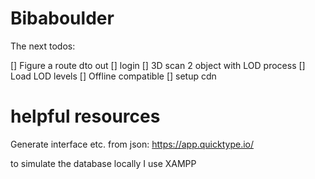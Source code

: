 # Bibaboulder

The next todos:

[] Figure a route dto out
[] login
[] 3D scan 2 object with LOD process
[] Load LOD levels
[] Offline compatible
[] setup cdn

# helpful resources
Generate interface etc. from json: https://app.quicktype.io/

to simulate the database locally I use XAMPP
